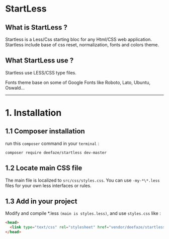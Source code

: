 # StartLess

## What is StartLess ?

Startless is a Less/Css starting bloc for any Html/CSS web application. Startless include base of css reset, normalization, fonts and colors theme.

## What StartLess use ?

Startless use LESS/CSS type files.

Fonts theme base on some of Google Fonts like Roboto, Lato, Ubuntu, Oswald...

--------------------

# 1. Installation

## 1.1 Composer installation

run this `composer` command in your `terminal` :
```console
composer require deefaze/startless dev-master
```

## 1.2 Locate main CSS file

The main file is localized to `src/css/styles.css`. 
You can use `-my-*\*.less` files for your own less interfaces or rules.

## 1.3 Add in your project

Modify and compile *.less `(main is styles.less)`, and use `styles.css` like :
```html
<head>
  <link type="text/css" rel="stylesheet" href="vendor/deefaze/startless/src/css/styles.css">
</head>
```
